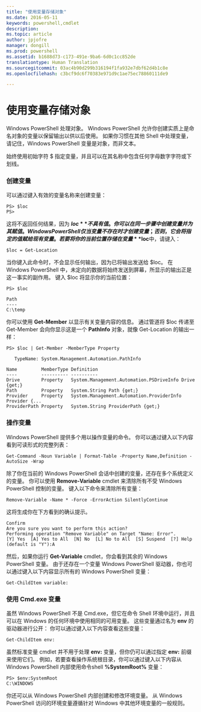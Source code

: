 ```yaml
---
title: "使用变量存储对象"
ms.date: 2016-05-11
keywords: powershell,cmdlet
description: 
ms.topic: article
author: jpjofre
manager: dongill
ms.prod: powershell
ms.assetid: b1688d73-c173-491e-9ba6-6d0c1cc852de
translationtype: Human Translation
ms.sourcegitcommit: 03ac4b90d299b316194f1fa932e7dbf62d4b1c8e
ms.openlocfilehash: c3bcf9dc6f70383e971d9c1ae75ec78860111de9

---
```


# 使用变量存储对象
Windows PowerShell 处理对象。 Windows PowerShell 允许你创建实质上是命名对象的变量以保留输出以供以后使用。 如果你习惯在其他 Shell 中处理变量，请记住，Windows PowerShell 变量是对象，而非文本。

始终使用初始字符 $ 指定变量，并且可以在其名称中包含任何字母数字字符或下划线。

### 创建变量
可以通过键入有效的变量名称来创建变量：

```
PS> $loc
PS>
```

这将不返回任何结果，因为 **$loc** 不具有值。 你可以在同一步骤中创建变量并为其赋值。 Windows PowerShell 仅当变量不存在时才创建变量；否则，它会将指定的值赋给现有变量。 若要将你的当前位置存储在变量 **$loc**中，请键入：

```
$loc = Get-Location
```

当你键入此命令时，不会显示任何输出，因为已将输出发送给 $loc。 在 Windows PowerShell 中，未定向的数据将始终发送到屏幕，所显示的输出正是这一事实的副作用。 键入 $loc 将显示你的当前位置：

```
PS> $loc

Path
----
C:\temp
```

你可以使用 **Get\-Member** 以显示有关变量内容的信息。 通过管道将 $loc 传递至 Get\-Member 会向你显示这是一个 **PathInfo** 对象，就像 Get\-Location 的输出一样：

```
PS> $loc | Get-Member -MemberType Property

   TypeName: System.Management.Automation.PathInfo

Name         MemberType Definition
----         ---------- ----------
Drive        Property   System.Management.Automation.PSDriveInfo Drive {get;}
Path         Property   System.String Path {get;}
Provider     Property   System.Management.Automation.ProviderInfo Provider {...
ProviderPath Property   System.String ProviderPath {get;}
```

### 操作变量
Windows PowerShell 提供多个用以操作变量的命令。 你可以通过键入以下内容看到可读形式的完整列表：

```
Get-Command -Noun Variable | Format-Table -Property Name,Definition -AutoSize -Wrap
```

除了你在当前的 Windows PowerShell 会话中创建的变量，还存在多个系统定义的变量。 你可以使用 **Remove\-Variable** cmdlet 来清除所有不受 Windows PowerShell 控制的变量。 键入以下命令来清除所有变量：

```
Remove-Variable -Name * -Force -ErrorAction SilentlyContinue
```

这将生成你在下方看到的确认提示。

```
Confirm
Are you sure you want to perform this action?
Performing operation "Remove Variable" on Target "Name: Error".
[Y] Yes  [A] Yes to All  [N] No  [L] No to All  [S] Suspend  [?] Help
(default is "Y"):A
```

然后，如果你运行 **Get\-Variable** cmdlet，你会看到其余的 Windows PowerShell 变量。 由于还存在一个变量 Windows PowerShell 驱动器，你也可以通过键入以下内容显示所有的 Windows PowerShell 变量：

```
Get-ChildItem variable:
```

### 使用 Cmd.exe 变量
虽然 Windows PowerShell 不是 Cmd.exe，但它在命令 Shell 环境中运行，并且可以在 Windows 的任何环境中使用相同的可用变量。 这些变量通过名为 **env** 的驱动器进行公开： 你可以通过键入以下内容查看这些变量：

```
Get-ChildItem env:
```

虽然标准变量 cmdlet 并不用于处理 **env:** 变量，但你仍可以通过指定 **env:** 前缀来使用它们。 例如，若要查看操作系统根目录，你可以通过键入以下内容从 Windows PowerShell 内部使用命令shell **%SystemRoot%** 变量：

```
PS> $env:SystemRoot
C:\WINDOWS
```

你还可以从 Windows PowerShell 内部创建和修改环境变量。 从 Windows PowerShell 访问的环境变量遵循针对 Windows 中其他环境变量的一般规则。




<!--HONumber=Jun16_HO4-->


